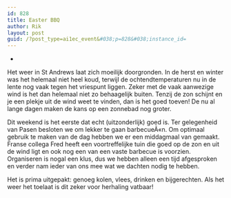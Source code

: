```yaml
---
id: 828
title: Easter BBQ
author: Rik
layout: post
guid: /?post_type=ai1ec_event&#038;p=828&#038;instance_id=
---
```

-
Het weer in St Andrews laat zich moeilijk doorgronden. In de herst en winter was het helemaal niet heel koud, terwijl de ochtendtemperaturen nu in de lente nog vaak tegen het vriespunt liggen. Zeker met de vaak aanwezige wind is het dan helemaal niet zo behaagelijk buiten. Tenzij de zon schijnt en je een plekje uit de wind weet te vinden, dan is het goed toeven! De nu al lange dagen maken de kans op een zonnebad nog groter.

Dit weekend is het eerste dat echt (uitzonderlijk) goed is. Ter gelegenheid van Pasen besloten we om lekker te gaan barbecueÃ«n. Om optimaal gebruik te maken van de dag hebben we er een middagmaal van gemaakt. Franse collega Fred heeft een voortreffelijke tuin die goed op de zon en uit de wind ligt en ook nog een van een vaste barbecue is voorzien. Organiseren is nogal een klus, dus we hebben alleen een tijd afgesproken en verder nam ieder van ons mee wat we dachten nodig te hebben.

Het is prima uitgepakt: genoeg kolen, vlees, drinken en bijgerechten. Als het weer het toelaat is dit zeker voor herhaling vatbaar!